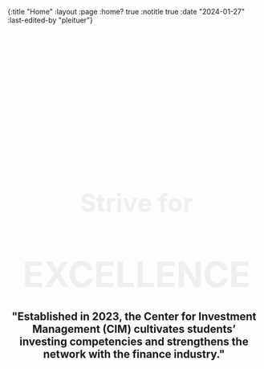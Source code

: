 {:title "Home"
 :layout :page
 :home? true
 :notitle true
 :date "2024-01-27"
 :last-edited-by "pleituer"}

<style>
    .hku {
        background: linear-gradient(to top, var(--main-color), rgba(0, 0, 0, 0) 100%), url("img/hku.jpg");
        background-repeat: no-repeat;
        background-size: cover;
        background-position: center;
        width: calc(100% + 90px);
        height: 566px;
        object-fit: contain;
        text-align: center;
        position: relative;
        margin: -40px 0px 0 -40px;
    }

    .hku h2 {
        position: absolute;
        top: 55%;
        left: 50%;
        transform: translate(-50%, -50%);
        font-size: 50px;
        color: #EEE;
    }

    .hku h1 {
        position: absolute; 
        top: 75%; 
        left: 50%;
        transform: translate(-50%, -50%); 
        font-size: 70px;
        color: #EEE;
    }
</style>

<div class="hku">

## Strive for
# EXCELLENCE

</div>

<h2 style="text-align: center;">
    "Established in 2023, the Center for Investment Management (CIM) cultivates students’ investing competencies and strengthens the network with the finance industry."
</h2>